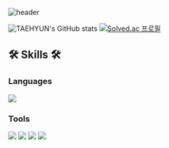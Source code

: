 ![header](https://capsule-render.vercel.app/api?type=waving&color=auto&height=150&section=header&text=KIM%20TAEHYUN%20🌱&fontSize=40&fontColor=392f31)  

<div>
  
![TAEHYUN's GitHub stats](https://github-readme-stats.vercel.app/api?username=gpigp&show_icons=true&theme=vue)
[![Solved.ac 프로필](http://mazassumnida.wtf/api/v2/generate_badge?boj=rlaxogus505)](https://solved.ac/rlaxogus505/)
  
</div>
  
## 🛠 Skills 🛠  
  
### Languages

<div>
<img src="https://img.shields.io/badge/Python-3776AB?style=flat-square&logo=Python&logoColor=white"/>
</div>

### Tools

<div>
<img src="https://img.shields.io/badge/GitHub-181717?style=flat-square&logo=GitHub&logoColor=white"/>
<img src="https://img.shields.io/badge/Docker-2496ED?style=flat-square&logo=Docker&logoColor=white"/>
<img src="https://img.shields.io/badge/Jupyter-F37626?style=flat-square&logo=Jupyter&logoColor=white"/>
<img src="https://img.shields.io/badge/PyTorch-EE4C2C?style=flat-square&logo=PyTorch&logoColor=white"/>
</div>
